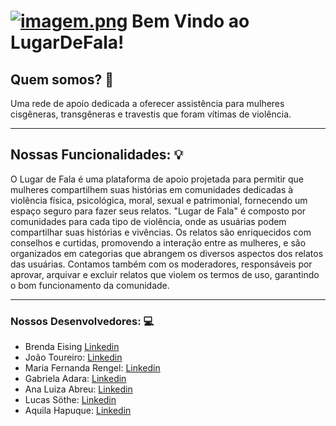 # [![imagem.png](https://i.postimg.cc/5tq6PtSt/imagem.png)](https://postimg.cc/PLJXJTcG) Bem Vindo ao LugarDeFala!

## Quem somos? :raising_hand:

Uma rede de apoio dedicada a oferecer assistência para mulheres cisgêneras, transgêneras e travestis que foram vítimas de violência.


---
## Nossas Funcionalidades: :bulb:

O Lugar de Fala é uma plataforma de apoio projetada para permitir que mulheres compartilhem suas histórias em comunidades dedicadas à violência física, psicológica, moral, sexual e patrimonial, fornecendo um espaço seguro para fazer seus relatos. 
"Lugar de Fala" é composto por comunidades para cada tipo de violência, onde as usuárias podem compartilhar suas histórias e vivências. Os relatos são enriquecidos com conselhos e curtidas, promovendo a interação entre as mulheres, e são organizados em categorias que abrangem os diversos aspectos dos relatos das usuárias.
Contamos também com os moderadores, responsáveis por aprovar, arquivar e excluir relatos que violem os termos de uso, garantindo o bom funcionamento da comunidade.

---
### Nossos Desenvolvedores: :computer:
- Brenda Eising [Linkedin](https://www.linkedin.com/in/brenda-eising-0501a4215/)
- João Toureiro: [Linkedin](linkedin.com/in/joão-victor-morais-toureiro-90b702257)
- Maria Fernanda Rengel: [Linkedin](https://www.linkedin.com/in/maria-fernanda-rengel)
- Gabriela Adara: [Linkedin](https://www.linkedin.com/in/gabriela-adara-amarante-b831452a3/)
- Ana Luiza Abreu: [Linkedin](https://linktr.ee/ana._abreu)
- Lucas Söthe: [Linkedin](https://www.linkedin.com/in/lucas-s%C3%B6the-loes-9627b9227/)
- Aquila Hapuque: [Linkedin](https://www.linkedin.com/in/aquila-hapuque-41a5a62b1/)
